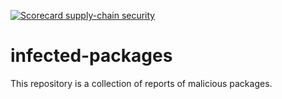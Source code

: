 [![Scorecard supply-chain security](https://github.com/khulnasoft-labs/infected-packages/actions/workflows/scorecards.yml/badge.svg)](https://github.com/khulnasoft-labs/infected-packages/actions/workflows/scorecards.yml)
# infected-packages
This repository is a collection of reports of malicious packages.
